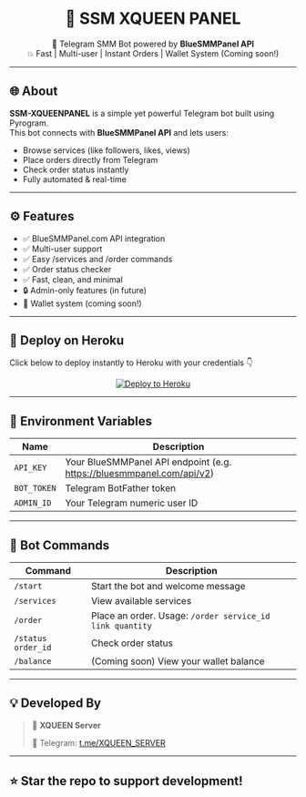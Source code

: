 <h1 align="center">🚀 SSM XQUEEN PANEL</h1>
<p align="center">
  🔗 Telegram SMM Bot powered by <b>BlueSMMPanel API</b><br>
  💥 Fast | Multi-user | Instant Orders | Wallet System (Coming soon!)
</p>

---

## 🌐 About

**SSM-XQUEENPANEL** is a simple yet powerful Telegram bot built using Pyrogram.  
This bot connects with **BlueSMMPanel API** and lets users:

- Browse services (like followers, likes, views)
- Place orders directly from Telegram
- Check order status instantly
- Fully automated & real-time

---

## ⚙️ Features

- ✅ BlueSMMPanel.com API integration
- ✅ Multi-user support
- ✅ Easy /services and /order commands
- ✅ Order status checker
- ✅ Fast, clean, and minimal
- 🔒 Admin-only features (in future)
- 🧾 Wallet system (coming soon!)

---

## 🚀 Deploy on Heroku

Click below to deploy instantly to Heroku with your credentials 👇

<p align="center">
  <a href="https://heroku.com/deploy?template=https://github.com/ASIFXQUEEN903/SSM-XQUEENPANEL">
    <img src="https://www.herokucdn.com/deploy/button.svg" alt="Deploy to Heroku" />
  </a>
</p>

---

## 🔧 Environment Variables

| Name       | Description                       |
|------------|------------------------------------|
| `API_KEY`  | Your BlueSMMPanel API endpoint (e.g. https://bluesmmpanel.com/api/v2) |
| `BOT_TOKEN`| Telegram BotFather token           |
| `ADMIN_ID` | Your Telegram numeric user ID      |

---

## 📌 Bot Commands

| Command             | Description |
|---------------------|-------------|
| `/start`            | Start the bot and welcome message |
| `/services`         | View available services |
| `/order`            | Place an order. Usage: `/order service_id link quantity` |
| `/status order_id`  | Check order status |
| `/balance`          | (Coming soon) View your wallet balance |

---

## 💡 Developed By

> 👑 **XQUEEN Server**
>  
> 🔗 Telegram: [t.me/XQUEEN_SERVER](https://t.me/XQUEEN_SERVER)

---

## ⭐ Star the repo to support development!
